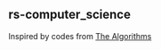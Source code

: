 ## rs-computer_science

Inspired by codes from [The Algorithms](https://github.com/TheAlgorithms/Rust)  

